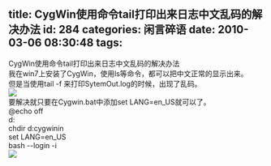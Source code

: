 title: CygWin使用命令tail打印出来日志中文乱码的解决办法
id: 284
categories: 闲言碎语
date: 2010-03-06 08:30:48
tags:
---

CygWin使用命令tail打印出来日志中文乱码的解决办法
</br>我在win7上安装了CygWin，使用ls等命令，都可以把中文正常的显示出来。
</br>但是当使用tail -f 来打印SytemOut.log的时候，出现了乱码。
</br>![](http://m2.img.libdd.com/farm5/2012/0821/23/793B8BAE06AEA6F7A9DBB41E4549D40E5E50418D7D8E_500_160.jpg)</img>
</br>要解决就只要在Cygwin.bat中添加set LANG=en_US就可以了。
</br>@echo off
</br>d:
</br>chdir d:cygwinin
</br>set LANG=en_US
</br>bash --login -i
</br>![](http://m2.img.libdd.com/farm5/2012/0821/23/E23FA975989ECC690E227CD2FD873268DB21748D7D8E_500_131.jpg)</img>
